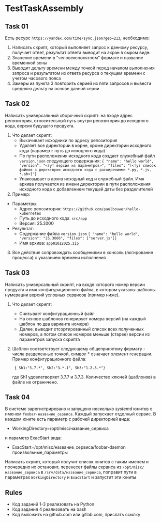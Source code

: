 # TestTaskAssembly

## Task 01

Есть ресурс `https://yandex.com/time/sync.json?geo=213`, необходимо:
1. Написать скрипт, который выполняет запрос к данному ресурсу, получает ответ, результат ответа выводит на экран в сыром виде.
2. Значение времени в "человекопонятном" формате и название временной зоны
3. Выводит дельту времени между точкой перед началом выполнения запроса и результатом из ответа ресурса о текущем времени с учетом часового пояса
4. Замеры из пункта 3 повторить серией из пяти запросов и вывести среднюю дельту на основе данной серии

## Task 02

Написать универсальный сборочный скрипт: на входе адрес репозитория, относительный путь внутри репозитория до исходного кода, версия будущего продукта.
1. Что делает скрипт:
    - Выкачивает исходники по адресу репозитория
    - Удаляет все директории в корне, кроме директории исходного кода (парамерт: путь до исходного кода)
    - По пути расположения исходного кода создает служебный файл `version.json` следующего содержания: `{ "name": "hello world", "version": "<тут версия из параметров>", "files": "[<тут список файлов в директории исходного кода с расширениями *.py, *.js, *.sh>]"}`
    - Упаковывает в архив исходный код и служебный файл. Имя архива получается из имени директории в пути расположения исходного кода с добавлением текущей даты без разделителей
2. Пример:
- Параметры:
    - Адрес репозитория: `https://github.com/paulbouwer/hello-kubernetes`
    - Путь до исходного кода: `src/app`
    - Версия: 25.3000
- Результат:
    - Содержание файла `version.json` `{ "name": "hello world", "version": "25.3000", "files": ["server.js"]}`
    -  Имя архива: `app01012025.zip`
3. Все действия сопровождать сообщениями в консоль (логирование процесса) с указанием времени исполнения

## Task 03

Написать универсальный скрипт, на входе которого номер версии продукта и имя конфигурационного файла, в котором указаны шаблоны нумерации версий условных сервисов (пример ниже).
1. Что делает скрипт:
    - Считывает конфигурационный файл
    - На основе шаблонов генерирует номера версий (на каждый шаблон по два варианта номера)
    - Далее, выводит отсортированный список всех полученных номеров, а потом список номеров меньше (старее) версии из параметров запуска скрипта
2. Шаблон соответствует следующему общепринятому формату - числа разделенные точкой, символ * означает элемент генерации. Пример конфигурационного файла:

        { Sh1:"3.7.*", Sh2:"3.*.1", Sh3:"1.2.3.*"}

    где Sh1 удовлетворяет 3.7.7 и 3.7.3. Количество ключей (шаблонов) в файле не ограничено.

## Task 04

В системе зарегистрировано и запущено несколько _systemd_ юнитов с именем `foobar-название_сервиса`. Каждый запускает отделный сервис. В каждом юните есть параметр с рабочей директорией вида:
- WorkingDirectory=/opt/misc/название_сервиса

и параметр ExacStart вида:
- ExacStart=/opt/misc/название_сервиса/foobar-daemon произвольные_параметры

Написать скрипт, который получит список юнитов с таким именем и поочередно их остановит, перенесет файлы сервиса из `/opt/misc/название_сервиса` в `/srv/data/название_сервиса`, поправит пути в параметрах `WorkingDirectory` и `ExacStart` и запустит эти юниты

## Rules

- Код заданий 1-3 реализовать на Python
- Код задания 4 реализовать на bash
- Код выложить на github.com или gitlab.com, прислать ссылку
